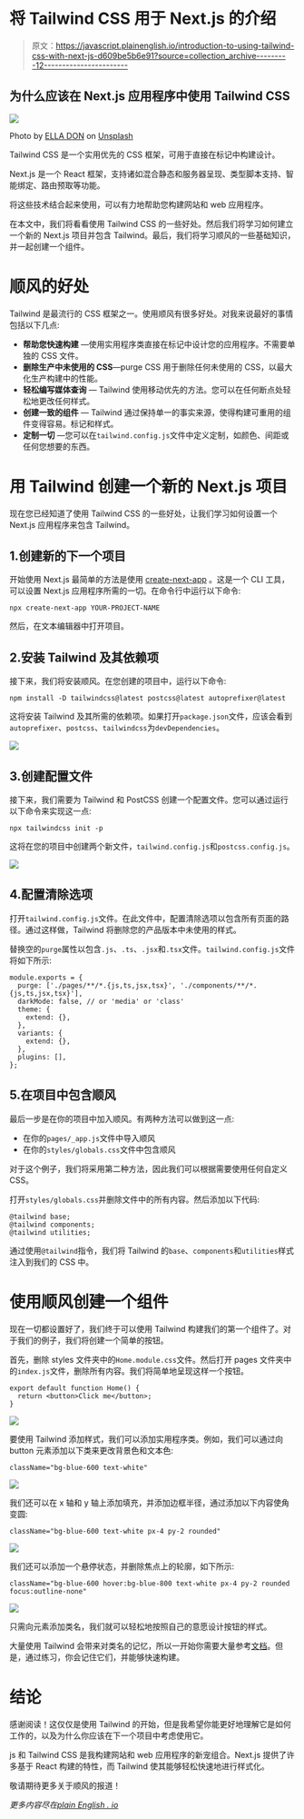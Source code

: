 # 将 Tailwind CSS 用于 Next.js 的介绍

> 原文：<https://javascript.plainenglish.io/introduction-to-using-tailwind-css-with-next-js-d609be5b6e91?source=collection_archive---------12----------------------->

## 为什么应该在 Next.js 应用程序中使用 Tailwind CSS

![](img/07178e290dd9556df3c5fc1d1940f489.png)

Photo by [ELLA DON](https://unsplash.com/@elladon?utm_source=medium&utm_medium=referral) on [Unsplash](https://unsplash.com?utm_source=medium&utm_medium=referral)

Tailwind CSS 是一个实用优先的 CSS 框架，可用于直接在标记中构建设计。

Next.js 是一个 React 框架，支持诸如混合静态和服务器呈现、类型脚本支持、智能绑定、路由预取等功能。

将这些技术结合起来使用，可以有力地帮助您构建网站和 web 应用程序。

在本文中，我们将看看使用 Tailwind CSS 的一些好处。然后我们将学习如何建立一个新的 Next.js 项目并包含 Tailwind。最后，我们将学习顺风的一些基础知识，并一起创建一个组件。

# 顺风的好处

Tailwind 是最流行的 CSS 框架之一。使用顺风有很多好处。对我来说最好的事情包括以下几点:

*   **帮助您快速构建** —使用实用程序类直接在标记中设计您的应用程序。不需要单独的 CSS 文件。
*   **删除生产中未使用的 CSS**—purge CSS 用于删除任何未使用的 CSS，以最大化生产构建中的性能。
*   **轻松编写媒体查询** — Tailwind 使用移动优先的方法。您可以在任何断点处轻松地更改任何样式。
*   **创建一致的组件** — Tailwind 通过保持单一的事实来源，使得构建可重用的组件变得容易。标记和样式。
*   **定制一切** —您可以在`tailwind.config.js`文件中定义定制，如颜色、间距或任何您想要的东西。

# 用 Tailwind 创建一个新的 Next.js 项目

现在您已经知道了使用 Tailwind CSS 的一些好处，让我们学习如何设置一个 Next.js 应用程序来包含 Tailwind。

## 1.创建新的下一个项目

开始使用 Next.js 最简单的方法是使用 [create-next-app](https://nextjs.org/docs/api-reference/create-next-app) 。这是一个 CLI 工具，可以设置 Next.js 应用程序所需的一切。在命令行中运行以下命令:

```
npx create-next-app YOUR-PROJECT-NAME
```

然后，在文本编辑器中打开项目。

## 2.安装 Tailwind 及其依赖项

接下来，我们将安装顺风。在您创建的项目中，运行以下命令:

```
npm install -D tailwindcss@latest postcss@latest autoprefixer@latest
```

这将安装 Tailwind 及其所需的依赖项。如果打开`package.json`文件，应该会看到`autoprefixer`、`postcss`、`tailwindcss`为`devDependencies`。

![](img/c1fc7746272a65fcac28681100e2a3b9.png)

## 3.创建配置文件

接下来，我们需要为 Tailwind 和 PostCSS 创建一个配置文件。您可以通过运行以下命令来实现这一点:

```
npx tailwindcss init -p
```

这将在您的项目中创建两个新文件，`tailwind.config.js`和`postcss.config.js`。

![](img/e500e6fc3a0e9e0abf414756c9b28b72.png)

## 4.配置清除选项

打开`tailwind.config.js`文件。在此文件中，配置清除选项以包含所有页面的路径。通过这样做，Tailwind 将删除您的产品版本中未使用的样式。

替换空的`purge`属性以包含`.js`、`.ts`、`.jsx`和`.tsx`文件。`tailwind.config.js`文件将如下所示:

```
module.exports = {
  purge: ['./pages/**/*.{js,ts,jsx,tsx}', './components/**/*.{js,ts,jsx,tsx}'],
  darkMode: false, // or 'media' or 'class'
  theme: {
    extend: {},
  },
  variants: {
    extend: {},
  },
  plugins: [],
};
```

## 5.在项目中包含顺风

最后一步是在你的项目中加入顺风。有两种方法可以做到这一点:

*   在你的`pages/_app.js`文件中导入顺风
*   在你的`styles/globals.css`文件中包含顺风

对于这个例子，我们将采用第二种方法，因此我们可以根据需要使用任何自定义 CSS。

打开`styles/globals.css`并删除文件中的所有内容。然后添加以下代码:

```
@tailwind base;
@tailwind components;
@tailwind utilities;
```

通过使用`@tailwind`指令，我们将 Tailwind 的`base`、`components`和`utilities`样式注入到我们的 CSS 中。

# 使用顺风创建一个组件

现在一切都设置好了，我们终于可以使用 Tailwind 构建我们的第一个组件了。对于我们的例子，我们将创建一个简单的按钮。

首先，删除 styles 文件夹中的`Home.module.css`文件。然后打开 pages 文件夹中的`index.js`文件，删除所有内容。我们将简单地呈现这样一个按钮。

```
export default function Home() {
  return <button>Click me</button>;
}
```

![](img/7fecee85daad7bce5db82fe4d28427e1.png)

要使用 Tailwind 添加样式，我们可以添加实用程序类。例如，我们可以通过向 button 元素添加以下类来更改背景色和文本色:

```
className="bg-blue-600 text-white"
```

![](img/eab557e708eb677853576b90a58d4672.png)

我们还可以在 x 轴和 y 轴上添加填充，并添加边框半径，通过添加以下内容使角变圆:

```
className="bg-blue-600 text-white px-4 py-2 rounded"
```

![](img/4bfac1fc86539f78537ffec172bddf1f.png)

我们还可以添加一个悬停状态，并删除焦点上的轮廓，如下所示:

```
className="bg-blue-600 hover:bg-blue-800 text-white px-4 py-2 rounded focus:outline-none"
```

![](img/5a1059684c6dd4d94cc02242512830ac.png)

只需向元素添加类名，我们就可以轻松地按照自己的意愿设计按钮的样式。

大量使用 Tailwind 会带来对类名的记忆，所以一开始你需要大量参考[文档](https://tailwindcss.com/docs)。但是，通过练习，你会记住它们，并能够快速构建。

# 结论

感谢阅读！这仅仅是使用 Tailwind 的开始，但是我希望你能更好地理解它是如何工作的，以及为什么你应该在下一个项目中考虑使用它。

js 和 Tailwind CSS 是我构建网站和 web 应用程序的新宠组合。Next.js 提供了许多基于 React 构建的特性，而 Tailwind 使其能够轻松快速地进行样式化。

敬请期待更多关于顺风的报道！

*更多内容尽在*[*plain English . io*](http://plainenglish.io/)